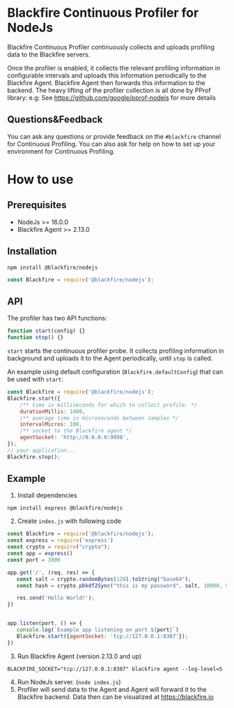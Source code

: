 # Blackfire Continuous Profiler for NodeJs

Blackfire Continuous Profiler continuously collects and uploads profiling data to the Blackfire servers.

Once the profiler is enabled, it collects the relevant profiling information in configurable intervals and uploads this information periodically to the Blackfire Agent.
Blackfire Agent then forwards this information to the backend.
The heavy lifting of the profiler collection is all done by PProf library: e.g: See https://github.com/google/pprof-nodejs for more details

## Questions&Feedback

You can ask any questions or provide feedback on the `#blackfire` channel for Continuous Profiling.
You can also ask for help on how to set up your environment for Continuous Profiling.

# How to use
## Prerequisites

* NodeJs >= 16.0.0
* Blackfire Agent >= 2.13.0

## Installation
```shell
npm install @blackfire/nodejs
```
```js
const Blackfire = require('@blackfire/nodejs');
```

## API

The profiler has two API functions:

```js
function start(config) {}
function stop() {}
```

`start` starts the continuous profiler probe.
It collects profiling information in background and uploads it to the Agent periodically, until `stop` is called.

An example using default configuration (`Blackfire.defaultConfig`) that can be used with `start`:

```js
const Blackfire = require('@blackfire/nodejs');
Blackfire.start({
    /** time in milliseconds for which to collect profile. */
    durationMillis: 1000,
    /** average time in microseconds between samples */
    intervalMicros: 100,
    /** socket to the Blackfire agent */
    agentSocket: 'http://0.0.0.0:9998',
});
// your application...
Blackfire.stop();
```

## Example

1. Install dependencies

```shell
npm install express @blackfire/nodejs
```

2. Create `index.js` with following code

```js
const Blackfire = require('@blackfire/nodejs');
const express = require('express')
const crypto = require("crypto");
const app = express()
const port = 3000

app.get('/', (req, res) => {
   const salt = crypto.randomBytes(128).toString("base64");
   const hash = crypto.pbkdf2Sync("this is my password", salt, 10000, 512, "sha512");

   res.send('Hello World!');
})


app.listen(port, () => {
   console.log(`Example app listening on port ${port}`)
   Blackfire.start({agentSocket: 'tcp://127.0.0.1:8307'});
})
```

3. Run Blackfire Agent (version 2.13.0 and up)

```
BLACKFIRE_SOCKET="tcp://127.0.0.1:8307" blackfire agent --log-level=5
```

4. Run NodeJs server. (`node index.js`)
5. Profiler will send data to the Agent and Agent will forward it to the Blackfire
   backend. Data then can be visualized at https://blackfire.io
